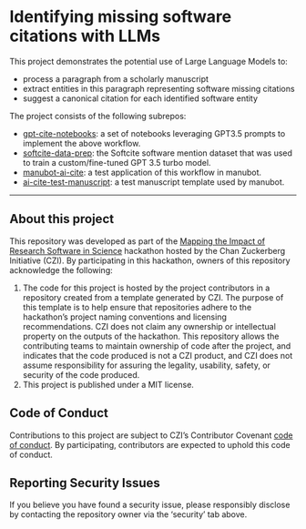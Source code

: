 # Identifying missing software citations with LLMs

This project demonstrates the potential use of Large Language Models to: 
- process a paragraph from a scholarly manuscript
- extract entities in this paragraph representing software missing citations
- suggest a canonical citation for each identified software entity 

The project consists of the following subrepos:
- [gpt-cite-notebooks](https://github.com/chpdm/gpt-cite-notebooks): a set of notebooks leveraging GPT3.5 prompts to implement the above workflow.
- [softcite-data-prep](https://github.com/chpdm/softcite-data-prep): the Softcite software mention dataset that was used to train a custom/fine-tuned GPT 3.5 turbo model.
- [manubot-ai-cite](https://github.com/cgreene/manubot-ai-cite): a test application of this workflow in manubot.
- [ai-cite-test-manuscript](https://github.com/chpdm/ai-cite-test-manuscript): a test manuscript template used by manubot.


***

## About this project

This repository was developed as part of the [Mapping the Impact of Research Software in Science](https://github.com/chanzuckerberg/software-impact-hackathon-2023) hackathon hosted by the Chan Zuckerberg Initiative (CZI). By participating in this hackathon, owners of this repository acknowledge the following:
1. The code for this project is hosted by the project contributors in a repository created from a template generated by CZI. The purpose of this template is to help ensure that repositories adhere to the hackathon’s project naming conventions and licensing recommendations.  CZI does not claim any ownership or intellectual property on the outputs of the hackathon. This repository allows the contributing teams to maintain ownership of code after the project, and indicates that the code produced is not a CZI product, and CZI does not assume responsibility for assuring the legality, usability, safety, or security of the code produced.
2. This project is published under a MIT license.

## Code of Conduct

Contributions to this project are subject to CZI’s Contributor Covenant [code of conduct](https://github.com/chanzuckerberg/.github/blob/master/CODE_OF_CONDUCT.md). By participating, contributors are expected to uphold this code of conduct. 

## Reporting Security Issues

If you believe you have found a security issue, please responsibly disclose by contacting the repository owner via the ‘security’ tab above.
